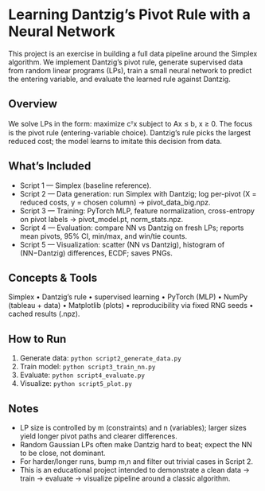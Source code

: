 # Learning Dantzig’s Pivot Rule with a Neural Network

This project is an exercise in building a full data pipeline around the Simplex algorithm. We implement Dantzig’s pivot rule, generate supervised data from random linear programs (LPs), train a small neural network to predict the entering variable, and evaluate the learned rule against Dantzig.

## Overview
We solve LPs in the form: maximize cᵀx subject to Ax ≤ b, x ≥ 0. The focus is the pivot rule (entering-variable choice). Dantzig’s rule picks the largest reduced cost; the model learns to imitate this decision from data.

## What’s Included
- Script 1 — Simplex (baseline reference).
- Script 2 — Data generation: run Simplex with Dantzig; log per-pivot (X = reduced costs, y = chosen column) → pivot_data_big.npz.
- Script 3 — Training: PyTorch MLP, feature normalization, cross-entropy on pivot labels → pivot_model.pt, norm_stats.npz.
- Script 4 — Evaluation: compare NN vs Dantzig on fresh LPs; reports mean pivots, 95% CI, min/max, and win/tie counts.
- Script 5 — Visualization: scatter (NN vs Dantzig), histogram of (NN−Dantzig) differences, ECDF; saves PNGs.

## Concepts & Tools
Simplex • Dantzig’s rule • supervised learning • PyTorch (MLP) • NumPy (tableau + data) • Matplotlib (plots) • reproducibility via fixed RNG seeds • cached results (.npz).

## How to Run
1) Generate data: `python script2_generate_data.py`  
2) Train model: `python script3_train_nn.py`  
3) Evaluate: `python script4_evaluate.py`  
4) Visualize: `python script5_plot.py`

## Notes
- LP size is controlled by m (constraints) and n (variables); larger sizes yield longer pivot paths and clearer differences.  
- Random Gaussian LPs often make Dantzig hard to beat; expect the NN to be close, not dominant.  
- For harder/longer runs, bump m,n and filter out trivial cases in Script 2.  
- This is an educational project intended to demonstrate a clean data → train → evaluate → visualize pipeline around a classic algorithm.
